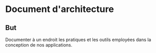 Document d'architecture
=======================

But
---
Documenter à un endroit les pratiques et les outils employées dans la conception de nos applications.
